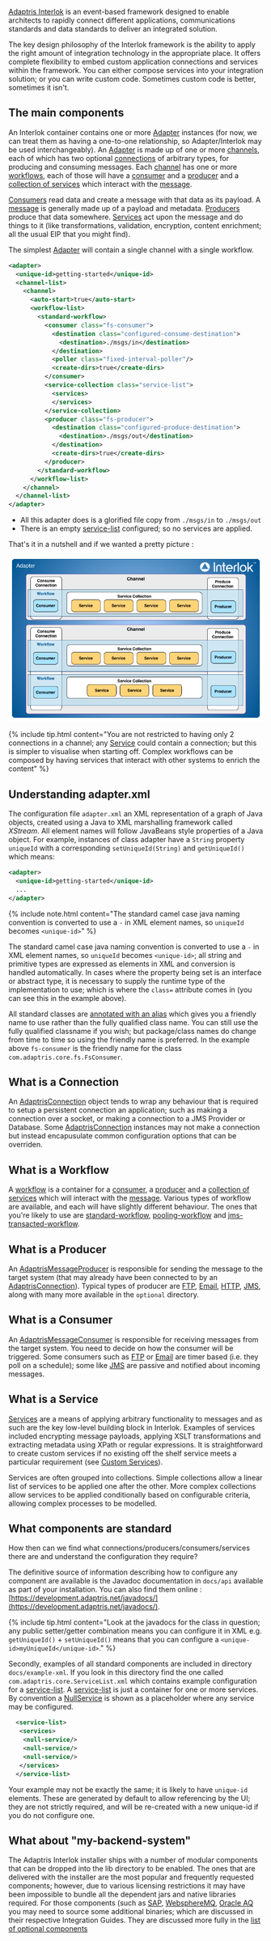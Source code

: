 <a href="#" data-toggle="tooltip" data-original-title="{{site.data.glossary.interlok}}">Adaptris Interlok</a> is an event-based framework designed to enable architects to rapidly connect different applications, communications standards and data standards to deliver an integrated solution.

The key design philosophy of the Interlok framework is the ability to apply the right amount of integration technology in the appropriate place. It offers complete flexibility to embed custom application connections and services within the framework. You can either compose services into your integration solution; or you can write custom code. Sometimes custom code is better, sometimes it isn't.

## The main components ##

An Interlok container contains one or more [Adapter][] instances (for now, we can treat them as having a one-to-one relationship, so Adapter/Interlok may be used interchangeably). An [Adapter][] is made up of one or more [channels][Channel], each of which has two optional [connections][AdaptrisConnection] of arbitrary types, for producing and consuming messages. Each [channel][Channel] has one or more [workflows][Workflow], each of those will have a [consumer][AdaptrisMessageConsumer] and a [producer][AdaptrisMessageProducer] and a [collection of services][Service] which interact with the [message][AdaptrisMessage].

[Consumers][AdaptrisMessageConsumer] read data and create a message with that data as its payload. A [message][AdaptrisMessage] is generally made up of a payload and metadata. [Producers][AdaptrisMessageProducer] produce that data somewhere. [Services][Service] act upon the message and do things to it (like transformations, validation, encryption, content enrichment; all the usual EIP that you might find).

The simplest [Adapter][] will contain a single channel with a single workflow.

```xml
<adapter>
  <unique-id>getting-started</unique-id>
  <channel-list>
    <channel>
      <auto-start>true</auto-start>
      <workflow-list>
        <standard-workflow>
          <consumer class="fs-consumer">
            <destination class="configured-consume-destination">
              <destination>./msgs/in</destination>
            </destination>
            <poller class="fixed-interval-poller"/>
            <create-dirs>true</create-dirs>
          </consumer>
          <service-collection class="service-list">
            <services>
            </services>
          </service-collection>
          <producer class="fs-producer">
            <destination class="configured-produce-destination">
              <destination>./msgs/out</destination>
            </destination>
            <create-dirs>true</create-dirs>
          </producer>
        </standard-workflow>
      </workflow-list>
    </channel>
  </channel-list>
</adapter>
```

- All this adapter does is a glorified file copy from `./msgs/in` to `./msgs/out`
- There is an empty [service-list][ServiceList] configured; so no services are applied.

That's it in a nutshell and if we wanted a pretty picture :

 ![Adapter with 2 channels](../../images/user-guide/adapter-overview.png)


{% include tip.html content="You are not restricted to having only 2 connections in a channel; any [Service][] could contain a connection; but this is simpler to visualise when starting off. Complex workflows can be composed by having services that interact with other systems to enrich the content" %}

## Understanding adapter.xml ##

The configuration file `adapter.xml` an XML representation of a graph of Java objects, created using a Java to XML marshalling framework called _XStream_. All element names will follow JavaBeans style properties of a Java object. For example, instances of class adapter have a `String` property `uniqueId` with a corresponding `setUniqueId(String)` and `getUniqueId()` which means:

```xml
<adapter>
  <unique-id>getting-started</unique-id>
  ...
</adapter>
```

{% include note.html content="The standard camel case java naming convention is converted to use a `-` in XML element names, so `uniqueId` becomes `<unique-id>`" %}

The standard camel case java naming convention is converted to use a `-` in XML element names, so `uniqueId` becomes `<unique-id>`; all string and primitive types are expressed as elements in XML and conversion is handled automatically. In cases where the property being set is an interface or abstract type, it is necessary to supply the runtime type of the implementation to use; which is where the `class=` attribute comes in (you can see this in the example above).

All standard classes are [annotated with an alias](developer-annotations.html#class-level-annotations) which gives you a friendly name to use rather than the fully qualified class name. You can still use the fully qualified classname if you wish; but package/class names do change from time to time so using the friendly name is preferred. In the example above `fs-consumer` is the friendly name for the class `com.adaptris.core.fs.FsConsumer`.

## What is a Connection ##

An [AdaptrisConnection][] object tends to wrap any behaviour that is required to setup a persistent connection an application; such as making a connection over a socket, or making a connection to a JMS Provider or Database. Some [AdaptrisConnection][] instances may not make a connection but instead encapusulate common configuration options that can be overriden.

## What is a Workflow ##

A [workflow][Workflow] is a container for a [consumer][AdaptrisMessageConsumer], a [producer][AdaptrisMessageProducer] and a [collection of services][Service] which will interact with the [message][AdaptrisMessage]. Various types of workflow are available, and each will have slightly different behaviour. The ones that you're likely to use are [standard-workflow][], [pooling-workflow] and [jms-transacted-workflow].

## What is a Producer ##

An [AdaptrisMessageProducer][] is responsible for sending the message to the target system (that may already have been connected to by an [AdaptrisConnection][]). Typical types of producer are [FTP][FtpProducer], [Email][DefaultSmtpProducer], [HTTP][JdkHttpProducer], [JMS][JmsProducer], along with many more available in the `optional` directory.

## What is a Consumer ##

An [AdaptrisMessageConsumer][] is responsible for receiving messages from the target system. You need to decide on how the consumer will be triggered. Some consumers such as [FTP][FtpConsumer] or [Email][DefaultMailConsumer] are timer based (i.e. they poll on a schedule); some like [JMS][JmsConsumer] are passive and notified about incoming messages.

## What is a Service ##

[Services][Service] are a means of applying arbitrary functionality to messages and as such are the key low-level building block in Interlok. Examples of services included encrypting message payloads, applying XSLT transformations and extracting metadata using XPath or regular expressions. It is straightforward to create custom services if no existing off the shelf service meets a particular requirement (see [Custom Services](developer-services.html)).

Services are often grouped into collections. Simple collections allow a linear list of services to be applied one after the other. More complex collections allow services to be applied conditionally based on configurable criteria, allowing complex processes to be modelled.

## What components are standard ##

How then can we find what connections/producers/consumers/services there are and understand the configuration they require?

The definitive source of information describing how to configure any component are available is the Javadoc documentation in `docs/api` available as part of your installation. You can also find them online : [https://development.adaptris.net/javadocs/](https://development.adaptris.net/javadocs/).

{% include tip.html content="Look at the javadocs for the class in question; any public setter/getter combination means you can configure it in XML e.g. `getUniqueId()` + `setUniqueId()` means that you can configure a `<unique-id>myUniqueId</unique-id>`." %}

Secondly, examples of all standard components are included in directory `docs/example-xml`. If you look in this directory find the one called `com.adaptris.core.ServiceList.xml` which contains example configuration for a [service-list][ServiceList]. A [service-list][ServiceList] is just a container for one or more services. By convention a [NullService][] is shown as a placeholder where any service may be configured.

```xml
  <service-list>
   <services>
    <null-service/>
    <null-service/>
    <null-service/>
   </services>
  </service-list>
```


Your example may not be exactly the same; it is likely to have `unique-id` elements. These are generated by default to allow referencing by the UI; they are not strictly required, and will be re-created with a new unique-id if you do not configure one.

## What about "my-backend-system" ##

The Adaptris Interlok installer ships with a number of modular components that can be dropped into the lib directory to be enabled. The ones that are delivered with the installer are the most popular and frequently requested components; however, due to various licensing restrictions it may have been impossible to bundle all the dependent jars and native libraries required.
For those components (such as [SAP](/pages/cookbook/cookbook-sap-idoc), [WebsphereMQ](/pages/cookbook/cookbook-native-wmq), [Oracle AQ](/pages/cookbook/cookbook-oracleaq) you may need to source some additional binaries; which are discussed in their respective Integration Guides.
They are discussed more fully in the [list of optional components](/pages/user-guide/adapter-optional-components)

[Adapter]: https://nexus.adaptris.net/nexus/content/sites/javadocs/com/adaptris/interlok-core/3.11-SNAPSHOT/com/adaptris/core/Adapter.html
[Channel]: https://nexus.adaptris.net/nexus/content/sites/javadocs/com/adaptris/interlok-core/3.11-SNAPSHOT/com/adaptris/core/Channel.html
[AdaptrisConnection]: https://nexus.adaptris.net/nexus/content/sites/javadocs/com/adaptris/interlok-core/3.11-SNAPSHOT/com/adaptris/core/AdaptrisConnection.html
[Workflow]: https://nexus.adaptris.net/nexus/content/sites/javadocs/com/adaptris/interlok-core/3.11-SNAPSHOT/com/adaptris/core/Workflow.html
[AdaptrisMessageConsumer]: https://nexus.adaptris.net/nexus/content/sites/javadocs/com/adaptris/interlok-core/3.11-SNAPSHOT/com/adaptris/core/AdaptrisMessageConsumer.html
[AdaptrisMessageProducer]: https://nexus.adaptris.net/nexus/content/sites/javadocs/com/adaptris/interlok-core/3.11-SNAPSHOT/com/adaptris/core/AdaptrisMessageProducer.html
[Service]: https://nexus.adaptris.net/nexus/content/sites/javadocs/com/adaptris/interlok-core/3.11-SNAPSHOT/com/adaptris/core/Service.html
[AdaptrisMessage]: https://nexus.adaptris.net/nexus/content/sites/javadocs/com/adaptris/interlok-core/3.11-SNAPSHOT/com/adaptris/core/AdaptrisMessage.html
[ServiceList]: https://nexus.adaptris.net/nexus/content/sites/javadocs/com/adaptris/interlok-core/3.11-SNAPSHOT/com/adaptris/core/ServiceList.html
[FtpProducer]: https://nexus.adaptris.net/nexus/content/sites/javadocs/com/adaptris/interlok-core/3.11-SNAPSHOT/com/adaptris/core/ftp/FtpProducer.html
[DefaultSmtpProducer]: https://nexus.adaptris.net/nexus/content/sites/javadocs/com/adaptris/interlok-mail/3.11-SNAPSHOT/com/adaptris/core/mail/DefaultSmtpProducer.html
[JdkHttpProducer]: https://nexus.adaptris.net/nexus/content/sites/javadocs/com/adaptris/interlok-core/3.11-SNAPSHOT/com/adaptris/core/http/client/net/StandardHttpProducer.html
[JmsProducer]: https://nexus.adaptris.net/nexus/content/sites/javadocs/com/adaptris/interlok-core/3.11-SNAPSHOT/com/adaptris/core/jms/JmsProducer.html
[FtpConsumer]: https://nexus.adaptris.net/nexus/content/sites/javadocs/com/adaptris/interlok-core/3.11-SNAPSHOT/com/adaptris/core/ftp/FtpConsumer.html
[DefaultMailConsumer]: https://nexus.adaptris.net/nexus/content/sites/javadocs/com/adaptris/interlok-mail/3.11-SNAPSHOT/com/adaptris/core/mail/DefaultMailConsumer.html
[JmsConsumer]: https://nexus.adaptris.net/nexus/content/sites/javadocs/com/adaptris/interlok-core/3.11-SNAPSHOT/com/adaptris/core/jms/JmsConsumer.html
[NullService]: https://nexus.adaptris.net/nexus/content/sites/javadocs/com/adaptris/interlok-core/3.11-SNAPSHOT/com/adaptris/core/NullService.html
[standard-workflow]: https://nexus.adaptris.net/nexus/content/sites/javadocs/com/adaptris/interlok-core/3.11-SNAPSHOT/com/adaptris/core/StandardWorkflow.html
[pooling-workflow]: https://nexus.adaptris.net/nexus/content/sites/javadocs/com/adaptris/interlok-core/3.11-SNAPSHOT/com/adaptris/core/PoolingWorkflow.html
[jms-transacted-workflow]: https://nexus.adaptris.net/nexus/content/sites/javadocs/com/adaptris/interlok-core/3.11-SNAPSHOT/com/adaptris/core/jms/JmsTransactedWorkflow.html
